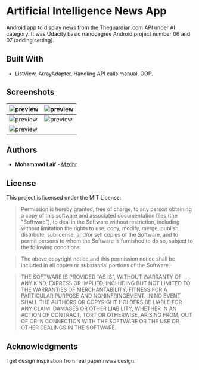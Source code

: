 # Artificial Intelligence News App
Android app to display news from the Theguardian.com API under AI category. It was Udacity basic nanodegree Android project number 06 and 07 (adding setting).

## Built With
* ListView, ArrayAdapter, Handling API calls manual, OOP.

## Screenshots
| ![preview](../master/preview.png "Artificial Intelligence App") | ![preview](../master/preview5.png "Artificial Intelligence App") |
|---------------|----------------|
| ![preview](../master/preview2.png "Artificial Intelligence App")    |   ![preview](../master/preview3.png "Artificial Intelligence App")   |
| ![preview](../master/preview4.png "TArtificial Intelligence App")    |      |

## Authors
* **Mohammad Laif** - [Mzdhr](https://mzdhr.com)

## License

This project is licensed under the MIT License:

> Permission is hereby granted, free of charge, to any person obtaining a copy of this software and associated documentation files (the "Software"), to deal in the Software without restriction, including without limitation the rights to use, copy, modify, merge, publish, distribute, sublicense, and/or sell copies of the Software, and to permit persons to whom the Software is furnished to do so, subject to the following conditions:

> The above copyright notice and this permission notice shall be included in all copies or substantial portions of the Software.

> THE SOFTWARE IS PROVIDED "AS IS", WITHOUT WARRANTY OF ANY KIND, EXPRESS OR IMPLIED, INCLUDING BUT NOT LIMITED TO THE WARRANTIES OF MERCHANTABILITY, FITNESS FOR A PARTICULAR PURPOSE AND NONINFRINGEMENT. IN NO EVENT SHALL THE AUTHORS OR COPYRIGHT HOLDERS BE LIABLE FOR ANY CLAIM, DAMAGES OR OTHER LIABILITY, WHETHER IN AN ACTION OF CONTRACT, TORT OR OTHERWISE, ARISING FROM, OUT OF OR IN CONNECTION WITH THE SOFTWARE OR THE USE OR OTHER DEALINGS IN THE SOFTWARE.


## Acknowledgments
I get design inspiration from real paper news design.

